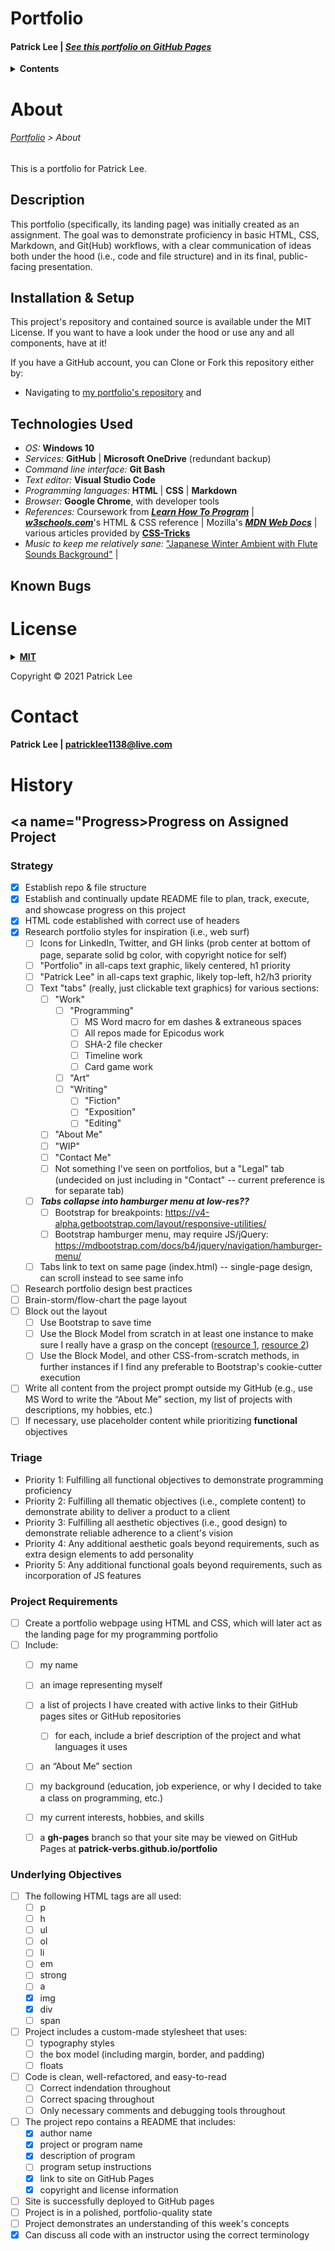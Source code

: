 # <a name="Portfolio"></a>Portfolio
#### Patrick Lee | _[See this portfolio on GitHub Pages](https://patrick-verbs.github.io/portfolio)_
<details><summary><strong>Contents</strong></summary>
<ul>
  <li><a href="#About">About</a></li>
  <ul>
    <li><a href="#Description">Description</a></li>
    <li><a href="#Install">Installation & Setup</a></li>
    <li><a href="#Technologies">Technologies Used</a></li>
    <li><a href="#Bugs">Known Bugs</a></li>
  </ul>
  <li><a href="#License">License</a></li>
  <li><a href="#Contact">Contact</a></li>
  <li><a href="#History">History</a></li>
    <ul>
      <li><a href="#Progress">Progress on Assigned Project</a></li>
      <ul>
        <li><a href="#Strategy">Strategy</a></li>
        <li><a href="#Triage">Triage</a></li>
        <li><a href="#Project">Project Requirements</a></li>
        <li><a href="#Objectives">Underlying Objectives</a></li>
      </ul>
    </ul>
  </ul>
</ul>
</details>

# <a name="About"></a>About
###### _[Portfolio](https://github.com/patrick-verbs/portfolio) > About_
This is a portfolio for Patrick Lee.

## <a name="Description"></a>Description
This portfolio (specifically, its landing page) was initially created as an assignment. The goal was to demonstrate proficiency in basic HTML, CSS, Markdown, and Git(Hub) workflows, with a clear communication of ideas both under the hood (i.e., code and file structure) and in its final, public-facing presentation.

## <a name="Install"></a>Installation & Setup
This project's repository and contained source is available under the MIT License. If you want to have a look under the hood or use any and all components, have at it!

If you have a GitHub account, you can Clone or Fork this repository either by:
- Navigating to [my portfolio's repository](https://github.com/patrick-verbs/portfolio) and 

## <a name="Technologies"></a>Technologies Used
- _OS:_ __Windows 10__
- _Services:_ __GitHub__ | __Microsoft OneDrive__ (redundant backup)
- _Command line interface:_ __Git Bash__
- _Text editor:_ __Visual Studio Code__
- _Programming languages:_ __HTML__ | __CSS__ | __Markdown__
- _Browser:_ __Google Chrome__, with developer tools
- _References:_ Coursework from ___[Learn How To Program](https://www.learnhowtoprogram.com/)___ | ___[w3schools.com](https://www.w3schools.com/)___'s HTML & CSS reference | Mozilla's ___[MDN Web Docs](https://developer.mozilla.org/en-US/)___ | various articles provided by __[CSS-Tricks](https://css-tricks.com/)__
- _Music to keep me relatively sane:_ ["Japanese Winter Ambient with Flute Sounds Background"](https://www.youtube.com/watch?v=1npZVIPwi1w) | 

## <a name="Bugs"></a>Known Bugs

# <a name="License"></a>License
<details>
<summary><a href="https://opensource.org/licenses/MIT"><strong>MIT</strong></a></summary>
<pre>
MIT License

Copyright (c) 2021 Patrick Lee

Permission is hereby granted, free of charge, to any person obtaining a copy
of this software and associated documentation files (the "Software"), to deal
in the Software without restriction, including without limitation the rights
to use, copy, modify, merge, publish, distribute, sublicense, and/or sell
copies of the Software, and to permit persons to whom the Software is
furnished to do so, subject to the following conditions:

The above copyright notice and this permission notice shall be included in all
copies or substantial portions of the Software.

THE SOFTWARE IS PROVIDED "AS IS", WITHOUT WARRANTY OF ANY KIND, EXPRESS OR
IMPLIED, INCLUDING BUT NOT LIMITED TO THE WARRANTIES OF MERCHANTABILITY,
FITNESS FOR A PARTICULAR PURPOSE AND NONINFRINGEMENT. IN NO EVENT SHALL THE
AUTHORS OR COPYRIGHT HOLDERS BE LIABLE FOR ANY CLAIM, DAMAGES OR OTHER
LIABILITY, WHETHER IN AN ACTION OF CONTRACT, TORT OR OTHERWISE, ARISING FROM,
OUT OF OR IN CONNECTION WITH THE SOFTWARE OR THE USE OR OTHER DEALINGS IN THE
SOFTWARE.
</pre>
</details>

Copyright © 2021 Patrick Lee

# <a name="Contact"></a>Contact
#### Patrick Lee | patricklee1138@live.com

# <a name="History"></a>History
## <a name="Progress></a>Progress on Assigned Project
### <a name="Strategy"></a>Strategy
- [x] Establish repo & file structure
- [x] Establish and continually update README file to plan, track, execute, and showcase progress on this project
- [x] HTML code established with correct use of headers
- [x] Research portfolio styles for inspiration (i.e., web surf)
  - [ ] Icons for LinkedIn, Twitter, and GH links (prob center at bottom of page, separate solid bg color, with copyright notice for self)
  - [ ] "Portfolio" in all-caps text graphic, likely centered, h1 priority
  - [ ] "Patrick Lee" in all-caps text graphic, likely top-left, h2/h3 priority
  - [ ] Text "tabs" (really, just clickable text graphics) for various sections:
    - [ ] "Work"
      - [ ] "Programming"
        - [ ] MS Word macro for em dashes & extraneous spaces
        - [ ] All repos made for Epicodus work
        - [ ] SHA-2 file checker
        - [ ] Timeline work
        - [ ] Card game work
      - [ ] "Art"
      - [ ] "Writing"
        - [ ] "Fiction"
        - [ ] "Exposition"
        - [ ] "Editing"
    - [ ] "About Me"
    - [ ] "WIP"
    - [ ] "Contact Me"
    - [ ] Not something I've seen on portfolios, but a "Legal" tab (undecided on just including in "Contact" -- current preference is for separate tab)
  - [ ] ___Tabs collapse into hamburger menu at low-res??___
    - [ ] Bootstrap for breakpoints: https://v4-alpha.getbootstrap.com/layout/responsive-utilities/
    - [ ] Bootstrap hamburger menu, may require JS/jQuery: https://mdbootstrap.com/docs/b4/jquery/navigation/hamburger-menu/
  - [ ] Tabs link to text on same page (index.html) -- single-page design, can scroll instead to see same info
- [ ] Research portfolio design best practices
- [ ] Brain-storm/flow-chart the page layout
- [ ] Block out the layout
  - [ ] Use Bootstrap to save time
  - [ ] Use the Block Model from scratch in at least one instance to make sure I really have a grasp on the concept ([resource 1](https://www.w3schools.com/css/css_boxmodel.asp), [resource 2](https://css-tricks.com/box-sizing/))
  - [ ] Use the Block Model, and other CSS-from-scratch methods, in further instances if I find any preferable to Bootstrap's cookie-cutter execution
- [ ] Write all content from the project prompt outside my GitHub (e.g., use MS Word to write the “About Me” section, my list of projects with descriptions, my hobbies, etc.)
- [ ] If necessary, use placeholder content while prioritizing __functional__ objectives

### <a name="Triage"></a>Triage
  - Priority 1: Fulfilling all functional objectives to demonstrate programming proficiency
  - Priority 2: Fulfilling all thematic objectives (i.e., complete content) to demonstrate ability to deliver a product to a client
  - Priority 3: Fulfilling all aesthetic objectives (i.e., good design) to demonstrate reliable adherence to a client's vision
  - Priority 4: Any additional aesthetic goals beyond requirements, such as extra design elements to add personality
  - Priority 5: Any additional functional goals beyond requirements, such as incorporation of JS features

### <a name="Project"></a>Project Requirements
- [ ] Create a portfolio webpage using HTML and CSS, which will later act as the landing page for my programming portfolio
- [ ] Include:
  - [ ] my name
  - [ ] an image representing myself
  - [ ] a list of projects I have created with active links to their GitHub pages sites or GitHub repositories
    - [ ] for each, include a brief description of the project and what languages it uses
  - [ ] an “About Me” section
  - [ ] my background (education, job experience, or why I decided to take a class on programming, etc.)
  - [ ] my current interests, hobbies, and skills
  - [ ] a __gh-pages__ branch so that your site may be viewed on GitHub Pages at __patrick-verbs.github.io/portfolio__


### <a name="Objectives"></a>Underlying Objectives
- [ ] The following HTML tags are all used:
  - [ ] p
  - [ ] h
  - [ ] ul
  - [ ] ol
  - [ ] li
  - [ ] em
  - [ ] strong
  - [ ] a
  - [x] img
  - [x] div
  - [ ] span
- [ ] Project includes a custom-made stylesheet that uses:
  - [ ] typography styles
  - [ ] the box model (including margin, border, and padding)
  - [ ] floats
- [ ] Code is clean, well-refactored, and easy-to-read
  - [ ] Correct indendation throughout
  - [ ] Correct spacing throughout
  - [ ] Only necessary comments and debugging tools throughout
- [ ] The project repo contains a README that includes:
  - [x] author name
  - [x] project or program name
  - [x] description of program
  - [ ] program setup instructions
  - [x] link to site on GitHub Pages
  - [x] copyright and license information
- [ ] Site is successfully deployed to GitHub pages
- [ ] Project is in a polished, portfolio-quality state
- [ ] Project demonstrates an understanding of this week's concepts
- [x] Can discuss all code with an instructor using the correct terminology
